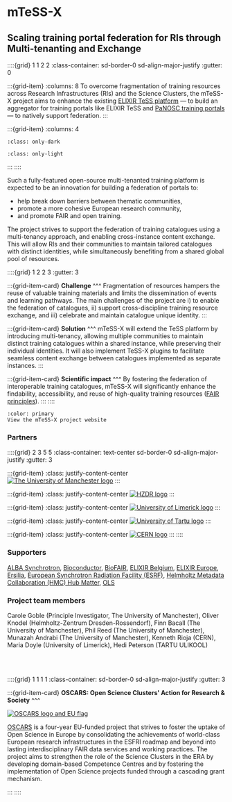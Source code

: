 # mTeSS-X

## Scaling training portal federation for RIs through Multi-tenanting and Exchange

::::{grid} 1 1 2 2 
:class-container: sd-border-0 sd-align-major-justify
:gutter: 0

:::{grid-item}
:columns: 8
To overcome fragmentation of training resources across Research Infrastructures (RIs)
and the Science Clusters, the mTeSS-X project aims to enhance the existing
[ELIXIR TeSS platform](https://tess.elixir-europe.org/about) &mdash;
to build an aggregator for training portals like ELIXIR TeSS and
[PaNOSC training portals](https://www.panosc.eu/training-catalogue/)
&mdash; to natively support federation.
:::

:::{grid-item}
:columns: 4
```{image} /images/overview/ri-350x160-secondary-white.svg
:class: only-dark
```
```{image} /images/overview/ri-350x160-secondary.svg
:class: only-light
```
:::
::::

Such a fully-featured open-source multi-tenanted training platform is expected to be an 
innovation for building a federation of portals to:

- help break down barriers between thematic communities,
- promote a more cohesive European research community,
- and promote FAIR and open training.

The project strives to support the federation of training catalogues using a multi-tenancy approach, and enabling cross-instance content exchange. This will allow RIs and their communities to maintain tailored catalogues with distinct identities, while simultaneously benefiting from a shared global pool of resources.


::::{grid} 1 2 2 3
:gutter: 3

:::{grid-item-card}
**Challenge**
^^^
Fragmentation of resources hampers the reuse of valuable training materials and limits the dissemination of events and learning pathways.
The main challenges of the project are i) to enable the federation of catalogues, ii) support cross-discipline training resource exchange, and iii) celebrate and maintain catalogue unique identity.
:::

:::{grid-item-card}
**Solution**
^^^
mTeSS-X will extend the TeSS platform by introducing multi-tenancy, allowing multiple communities to maintain distinct training catalogues within a shared instance, while preserving their individual identities.
It will also implement TeSS-X plugins to facilitate seamless content exchange between catalogues implemented as separate instances.
:::

:::{grid-item-card}
**Scientific impact**
^^^
By fostering the federation of interoperable training catalogues, mTeSS-X will significantly enhance the findability, accessibility, and reuse of high-quality training resources ([FAIR principles](https://www.go-fair.org/fair-principles/)).
:::
::::


```{button-link} https://elixirtess.github.io/mTeSS-X/
:color: primary
View the mTeSS-X project website
```


### Partners


::::{grid} 2 3 5 5 
:class-container: text-center sd-border-0 sd-align-major-justify
:gutter: 3

:::{grid-item}
:class: justify-content-center
[![The University of Manchester logo](../images/funding/uom.svg)](http://www.manchester.ac.uk/)
:::

:::{grid-item}
:class: justify-content-center
[![HZDR logo](../images/funding/hzdr.png)](https://www.hzdr.de/db/Cms?pOid=44909&pNid=0&pLang=en)
:::

:::{grid-item}
:class: justify-content-center
[![University of Limerick logo](../images/funding/ul.png)](https://www.ul.ie/)
:::

:::{grid-item}
:class: justify-content-center
[![University of Tartu logo](../images/funding/tartu.png)](https://ut.ee/en)
:::

:::{grid-item}
:class: justify-content-center
[![CERN logo](../images/funding/cern.svg)](https://home.cern/)
:::
::::


### Supporters

[ALBA Synchrotron](https://www.cells.es/en), [Bioconductor](https://bioconductor.org/), [BioFAIR](https://biofair.uk/), [ELIXIR Belgium](https://www.elixir-belgium.org/), [ELIXIR Europe](https://elixir-europe.org/), [Ersilia](https://www.ersilia.io/), [European Synchrotron Radiation Facility (ESRF)](https://esrf.fr/), [Helmholtz Metadata Collaboration (HMC) Hub Matter](https://helmholtz-metadaten.de/en), [OLS](https://we-are-ols.org/)


### Project team members
Carole Goble (Principle Investigator, The University of Manchester), Oliver Knodel (Helmholtz-Zentrum Dresden-Rossendorf), Finn Bacall (The University of Manchester), Phil Reed (The University of Manchester), Munazah Andrabi (The University of Manchester), Kenneth Rioja (CERN), Maria Doyle (University of Limerick), Hedi Peterson (TARTU ULIKOOL)


<br><br>

::::{grid} 1 1 1 1
:class-container: sd-border-0 sd-align-major-justify
:gutter: 3

:::{grid-item-card}
**OSCARS: Open Science Clusters' Action for Research & Society**
^^^

[![OSCARS logo and EU flag](../images/OSCARS-logo-EUflag.svg)](https://oscars-project.eu/)

[OSCARS](https://oscars-project.eu/) is a four-year EU-funded project that strives to foster
the uptake of Open Science in Europe by consolidating the
achievements of world-class European research
infrastructures in the ESFRI roadmap and beyond into lasting
interdisciplinary FAIR data services and working practices.
The project aims to strengthen the role of the Science
Clusters in the ERA by developing domain-based
Competence Centres and by fostering the implementation of
Open Science projects funded through a cascading grant
mechanism.

:::
::::
